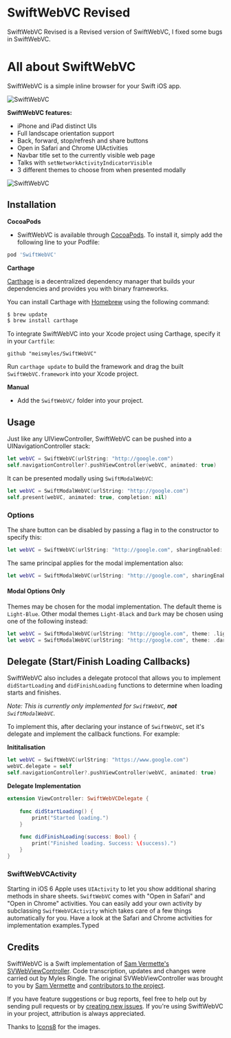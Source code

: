 # SwiftWebVC Revised

SwiftWebVC Revised is a Revised version of SwiftWebVC, I fixed some bugs in SwiftWebVC.

# All about SwiftWebVC

SwiftWebVC is a simple inline browser for your Swift iOS app.

![SwiftWebVC](https://cloud.githubusercontent.com/assets/6603912/8509772/e1a1f2b6-22b0-11e5-878d-273b5b17b95a.png)

**SwiftWebVC features:**

* iPhone and iPad distinct UIs
* Full landscape orientation support
* Back, forward, stop/refresh and share buttons
* Open in Safari and Chrome UIActivities
* Navbar title set to the currently visible web page
* Talks with `setNetworkActivityIndicatorVisible`
* 3 different themes to choose from when presented modally

![SwiftWebVC](https://cloud.githubusercontent.com/assets/6603912/8509773/e1a33ab8-22b0-11e5-93e4-c671934f55e5.png)

## Installation

**CocoaPods**

* SwiftWebVC is available through [CocoaPods](http://cocoapods.org). To install
it, simply add the following line to your Podfile:

```ruby
pod 'SwiftWebVC'
```

**Carthage**

[Carthage](https://github.com/Carthage/Carthage) is a decentralized dependency manager that builds your dependencies and provides you with binary frameworks.

You can install Carthage with [Homebrew](http://brew.sh/) using the following command:

```bash
$ brew update
$ brew install carthage
```

To integrate SwiftWebVC into your Xcode project using Carthage, specify it in your `Cartfile`:

```ogdl
github "meismyles/SwiftWebVC"
```

Run `carthage update` to build the framework and drag the built `SwiftWebVC.framework` into your Xcode project.

**Manual**

* Add the `SwiftWebVC/` folder into your project.

## Usage

Just like any UIViewController, SwiftWebVC can be pushed into a UINavigationController stack:

```swift
let webVC = SwiftWebVC(urlString: "http://google.com")
self.navigationController?.pushViewController(webVC, animated: true)
```

It can be presented modally using `SwiftModalWebVC`:

```swift
let webVC = SwiftModalWebVC(urlString: "http://google.com")
self.present(webVC, animated: true, completion: nil)
```

### Options

The share button can be disabled by passing a flag in to the constructor to specify this:
```swift
let webVC = SwiftWebVC(urlString: "http://google.com", sharingEnabled: false)
```
The same principal applies for the modal implementation also:
```swift
let webVC = SwiftModalWebVC(urlString: "http://google.com", sharingEnabled: false)
```

#### Modal Options Only
Themes may be chosen for the modal implementation. The default theme is `Light-Blue`. Other modal themes `Light-Black` and `Dark` may be chosen using one of the following instead:

```swift
let webVC = SwiftModalWebVC(urlString: "http://google.com", theme: .lightBlack)
let webVC = SwiftModalWebVC(urlString: "http://google.com", theme: .dark)
```



## Delegate (Start/Finish Loading Callbacks)

SwiftWebVC also includes a delegate protocol that allows you to implement `didStartLoading` and `didFinishLoading` functions to determine when loading starts and finishes.

_Note: This is currently only implemented for `SwiftWebVC`, **not** `SwiftModalWebVC`._

To implement this, after declaring your instance of `SwiftWebVC`, set it's delegate and implement the callback functions. For example:

**Inititalisation**

```swift
let webVC = SwiftWebVC(urlString: "https://www.google.com")
webVC.delegate = self
self.navigationController?.pushViewController(webVC, animated: true)
```

**Delegate Implementation**
```swift
extension ViewController: SwiftWebVCDelegate {
    
    func didStartLoading() {
        print("Started loading.")
    }
    
    func didFinishLoading(success: Bool) {
        print("Finished loading. Success: \(success).")
    }
}
```

### SwiftWebVCActivity

Starting in iOS 6 Apple uses `UIActivity` to let you show additional sharing methods in share sheets. `SwiftWebVC` comes with "Open in Safari" and "Open in Chrome" activities. You can easily add your own activity by subclassing `SwiftWebVCActivity` which takes care of a few things automatically for you. Have a look at the Safari and Chrome activities for implementation examples.Typed


## Credits

SwiftWebVC is a Swift implementation of [Sam Vermette's SVWebViewController](https://github.com/samvermette/SVWebViewController/). Code transcription, updates and changes were carried out by Myles Ringle. The original SVWebViewController was brought to you by [Sam Vermette](http://samvermette.com) and [contributors to the project](https://github.com/samvermette/SVWebViewController/contributors).

If you have feature suggestions or bug reports, feel free to help out by sending pull requests or by [creating new issues](https://github.com/meismyles/SwiftWebVC/issues/new). If you're using SwiftWebVC in your project, attribution is always appreciated.

Thanks to [Icons8](https://icons8.com/) for the images.
